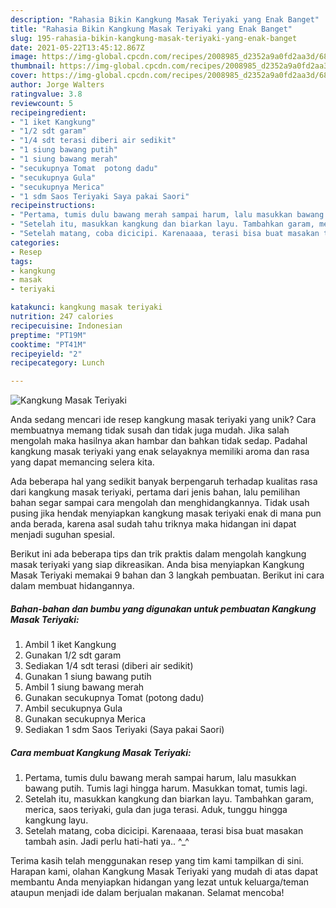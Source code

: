 ```yaml
---
description: "Rahasia Bikin Kangkung Masak Teriyaki yang Enak Banget"
title: "Rahasia Bikin Kangkung Masak Teriyaki yang Enak Banget"
slug: 195-rahasia-bikin-kangkung-masak-teriyaki-yang-enak-banget
date: 2021-05-22T13:45:12.867Z
image: https://img-global.cpcdn.com/recipes/2008985_d2352a9a0fd2aa3d/680x482cq70/kangkung-masak-teriyaki-foto-resep-utama.jpg
thumbnail: https://img-global.cpcdn.com/recipes/2008985_d2352a9a0fd2aa3d/680x482cq70/kangkung-masak-teriyaki-foto-resep-utama.jpg
cover: https://img-global.cpcdn.com/recipes/2008985_d2352a9a0fd2aa3d/680x482cq70/kangkung-masak-teriyaki-foto-resep-utama.jpg
author: Jorge Walters
ratingvalue: 3.8
reviewcount: 5
recipeingredient:
- "1 iket Kangkung"
- "1/2 sdt garam"
- "1/4 sdt terasi diberi air sedikit"
- "1 siung bawang putih"
- "1 siung bawang merah"
- "secukupnya Tomat  potong dadu"
- "secukupnya Gula"
- "secukupnya Merica"
- "1 sdm Saos Teriyaki Saya pakai Saori"
recipeinstructions:
- "Pertama, tumis dulu bawang merah sampai harum, lalu masukkan bawang putih. Tumis lagi hingga harum. Masukkan tomat, tumis lagi."
- "Setelah itu, masukkan kangkung dan biarkan layu. Tambahkan garam, merica, saos teriyaki, gula dan juga terasi. Aduk, tunggu hingga kangkung layu."
- "Setelah matang, coba dicicipi. Karenaaaa, terasi bisa buat masakan tambah asin. Jadi perlu hati-hati ya.. ^_^"
categories:
- Resep
tags:
- kangkung
- masak
- teriyaki

katakunci: kangkung masak teriyaki 
nutrition: 247 calories
recipecuisine: Indonesian
preptime: "PT19M"
cooktime: "PT41M"
recipeyield: "2"
recipecategory: Lunch

---
```



![Kangkung Masak Teriyaki](https://img-global.cpcdn.com/recipes/2008985_d2352a9a0fd2aa3d/680x482cq70/kangkung-masak-teriyaki-foto-resep-utama.jpg)

Anda sedang mencari ide resep kangkung masak teriyaki yang unik? Cara membuatnya memang tidak susah dan tidak juga mudah. Jika salah mengolah maka hasilnya akan hambar dan bahkan tidak sedap. Padahal kangkung masak teriyaki yang enak selayaknya memiliki aroma dan rasa yang dapat memancing selera kita.



Ada beberapa hal yang sedikit banyak berpengaruh terhadap kualitas rasa dari kangkung masak teriyaki, pertama dari jenis bahan, lalu pemilihan bahan segar sampai cara mengolah dan menghidangkannya. Tidak usah pusing jika hendak menyiapkan kangkung masak teriyaki enak di mana pun anda berada, karena asal sudah tahu triknya maka hidangan ini dapat menjadi suguhan spesial.


Berikut ini ada beberapa tips dan trik praktis dalam mengolah kangkung masak teriyaki yang siap dikreasikan. Anda bisa menyiapkan Kangkung Masak Teriyaki memakai 9 bahan dan 3 langkah pembuatan. Berikut ini cara dalam membuat hidangannya.

<!--inarticleads1-->

##### Bahan-bahan dan bumbu yang digunakan untuk pembuatan Kangkung Masak Teriyaki:

1. Ambil 1 iket Kangkung
1. Gunakan 1/2 sdt garam
1. Sediakan 1/4 sdt terasi (diberi air sedikit)
1. Gunakan 1 siung bawang putih
1. Ambil 1 siung bawang merah
1. Gunakan secukupnya Tomat  (potong dadu)
1. Ambil secukupnya Gula
1. Gunakan secukupnya Merica
1. Sediakan 1 sdm Saos Teriyaki (Saya pakai Saori)




<!--inarticleads2-->

##### Cara membuat Kangkung Masak Teriyaki:

1. Pertama, tumis dulu bawang merah sampai harum, lalu masukkan bawang putih. Tumis lagi hingga harum. Masukkan tomat, tumis lagi.
1. Setelah itu, masukkan kangkung dan biarkan layu. Tambahkan garam, merica, saos teriyaki, gula dan juga terasi. Aduk, tunggu hingga kangkung layu.
1. Setelah matang, coba dicicipi. Karenaaaa, terasi bisa buat masakan tambah asin. Jadi perlu hati-hati ya.. ^_^




Terima kasih telah menggunakan resep yang tim kami tampilkan di sini. Harapan kami, olahan Kangkung Masak Teriyaki yang mudah di atas dapat membantu Anda menyiapkan hidangan yang lezat untuk keluarga/teman ataupun menjadi ide dalam berjualan makanan. Selamat mencoba!
